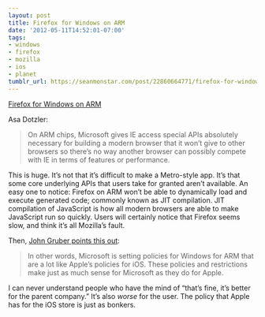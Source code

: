 ```yaml
---
layout: post
title: Firefox for Windows on ARM
date: '2012-05-11T14:52:01-07:00'
tags:
- windows
- firefox
- mozilla
- ios
- planet
tumblr_url: https://seanmonstar.com/post/22860664771/firefox-for-windows-on-arm
---
```

[Firefox for Windows on ARM](http://weblogs.mozillazine.org/asa/archives/2012/05/firefox-on-windows-o.html)  

Asa Dotzler:

> On ARM chips, Microsoft gives IE access special APIs absolutely necessary for building a modern browser that it won’t give to other browsers so there’s no way another browser can possibly compete with IE in terms of features or performance.

This is huge. It’s not that it’s difficult to make a Metro-style app. It’s that some core underlying APIs that users take for granted aren’t available. An easy one to notice: Firefox on ARM won’t be able to dynamically load and execute generated code; commonly known as JIT compilation. JIT compilation of JavaScript is how all modern browsers are able to make JavaScript run so quickly. Users will certainly notice that Firefox seems slow, and think it’s all Mozilla’s fault.

Then, [John Gruber points this out](http://daringfireball.net/linked/2012/05/10/dotzler-firefox-windows-arm):

> In other words, Microsoft is setting policies for Windows for ARM that are a lot like Apple’s policies for iOS. These policies and restrictions make just as much sense for Microsoft as they do for Apple.

I can never understand people who have the mind of “that’s fine, it’s better for the parent company.” It’s also _worse_ for the user. The policy that Apple has for the iOS store is just as bonkers.

